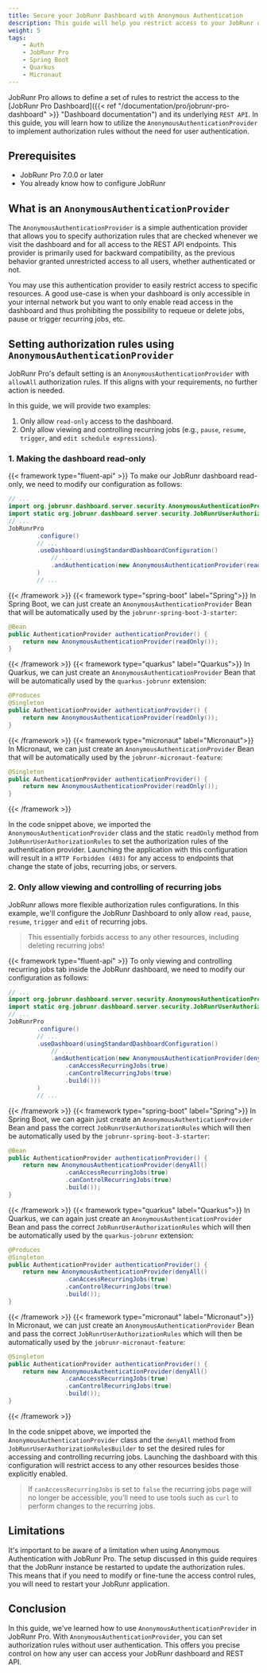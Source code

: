 ```yaml
---
title: Secure your JobRunr Dashboard with Anonymous Authentication
description: This guide will help you restrict access to your JobRunr dashboard using an anonymous authentication. Easily and quickly define authorization rules.  
weight: 5
tags:
    - Auth
    - JobRunr Pro
    - Spring Boot
    - Quarkus
    - Micronaut
---
```

JobRunr Pro allows to define a set of rules to restrict the access to the [JobRunr Pro Dashboard]({{< ref "/documentation/pro/jobrunr-pro-dashboard" >}} "Dashboard documentation") and its underlying `REST API`. In this guide, you will learn how to utilize the `AnonymousAuthenticationProvider` to implement authorization rules without the need for user authentication.

## Prerequisites
- JobRunr Pro 7.0.0 or later
- You already know how to configure JobRunr

## What is an `AnonymousAuthenticationProvider`
The `AnonymousAuthenticationProvider` is a simple authentication provider that allows you to specify authorization rules that are checked whenever we visit the dashboard and for all access to the REST API endpoints. This provider is primarily used for backward compatibility, as the previous behavior granted unrestricted access to all users, whether authenticated or not.

You may use this authentication provider to easily restrict access to specific resources. A good use-case is when your dashboard is only accessible in your internal network but you want to only enable read access in the dashboard and thus prohibiting the possibility to requeue or delete jobs, pause or trigger recurring jobs, etc.

## Setting authorization rules using `AnonymousAuthenticationProvider`
JobRunr Pro's default setting is an `AnonymousAuthenticationProvider` with `allowAll` authorization rules. If this aligns with your requirements, no further action is needed.

In this guide, we will provide two examples:
1. Only allow `read-only` access to the dashboard.
2. Only allow viewing and controlling recurring jobs (e.g., `pause`, `resume`, `trigger`, and `edit schedule expressions`).

### 1. Making the dashboard read-only
{{< framework type="fluent-api" >}}
To make our JobRunr dashboard read-only, we need to modify our configuration as follows:

```java
// ...
import org.jobrunr.dashboard.server.security.AnonymousAuthenticationProvider;
import static org.jobrunr.dashboard.server.security.JobRunrUserAuthorizationRules.readOnly;
// ...
JobRunrPro
        .configure()
        // ...
        .useDashboard(usingStandardDashboardConfiguration()
            // ...
            .andAuthentication(new AnonymousAuthenticationProvider(readOnly()))
        )
        // ...
```
{{< /framework >}}
{{< framework type="spring-boot" label="Spring">}}
In Spring Boot, we can just create an `AnonymousAuthenticationProvider` Bean that will be automatically used by the `jobrunr-spring-boot-3-starter`:

```java
@Bean
public AuthenticationProvider authenticationProvider() {
    return new AnonymousAuthenticationProvider(readOnly());
}
```
{{< /framework >}}
{{< framework type="quarkus" label="Quarkus">}}
In Quarkus, we can just create an `AnonymousAuthenticationProvider` Bean that will be automatically used by the `quarkus-jobrunr` extension:

```java
@Produces
@Singleton
public AuthenticationProvider authenticationProvider() {
    return new AnonymousAuthenticationProvider(readOnly());
}
```
{{< /framework >}}
{{< framework type="micronaut" label="Micronaut">}}
In Micronaut, we can just create an `AnonymousAuthenticationProvider` Bean that will be automatically used by the `jobrunr-micronaut-feature`:

```java
@Singleton
public AuthenticationProvider authenticationProvider() {
    return new AnonymousAuthenticationProvider(readOnly());
}
```
{{< /framework >}}

In the code snippet above, we imported the `AnonymousAuthenticationProvider` class and the static `readOnly` method from `JobRunrUserAuthorizationRules` to set the authorization rules of the authentication provider. Launching the application with this configuration will result in a `HTTP Forbidden (403)` for any access to endpoints that change the state of jobs, recurring jobs, or servers.

### 2. Only allow viewing and controlling of recurring jobs
JobRunr allows more flexible authorization rules configurations. In this example, we'll configure the JobRunr Dashboard to only allow `read`, `pause`, `resume`, `trigger` and `edit` of recurring jobs. 

> This essentially forbids access to any other resources, including deleting recurring jobs!

{{< framework type="fluent-api" >}}
To only viewing and controlling recurring jobs tab inside the JobRunr dashboard, we need to modify our configuration as follows:

```java
// ...
import org.jobrunr.dashboard.server.security.AnonymousAuthenticationProvider;
import static org.jobrunr.dashboard.server.security.JobRunrUserAuthorizationRules.denyAll;
// ...
JobRunrPro
        .configure()
        // ...
        .useDashboard(usingStandardDashboardConfiguration()
            // ...
            .andAuthentication(new AnonymousAuthenticationProvider(denyAll()
                .canAccessRecurringJobs(true)
                .canControlRecurringJobs(true)
                .build()))
        )
        // ...
```
{{< /framework >}}
{{< framework type="spring-boot" label="Spring">}}
In Spring Boot, we can again just create an `AnonymousAuthenticationProvider` Bean and pass the correct `JobRunrUserAuthorizationRules` which will then be automatically used by the `jobrunr-spring-boot-3-starter`:

```java
@Bean
public AuthenticationProvider authenticationProvider() {
    return new AnonymousAuthenticationProvider(denyAll()
                .canAccessRecurringJobs(true)
                .canControlRecurringJobs(true)
                .build());
}
```
{{< /framework >}}
{{< framework type="quarkus" label="Quarkus">}}
In Quarkus, we can again just create an `AnonymousAuthenticationProvider` Bean and pass the correct `JobRunrUserAuthorizationRules` which will then be automatically used by the `quarkus-jobrunr` extension:

```java
@Produces
@Singleton
public AuthenticationProvider authenticationProvider() {
    return new AnonymousAuthenticationProvider(denyAll()
                .canAccessRecurringJobs(true)
                .canControlRecurringJobs(true)
                .build());
}
```
{{< /framework >}}
{{< framework type="micronaut" label="Micronaut">}}
In Micronaut, we can just create an `AnonymousAuthenticationProvider` Bean and pass the correct `JobRunrUserAuthorizationRules` which will then be automatically used by the `jobrunr-micronaut-feature`:

```java
@Singleton
public AuthenticationProvider authenticationProvider() {
    return new AnonymousAuthenticationProvider(denyAll()
                .canAccessRecurringJobs(true)
                .canControlRecurringJobs(true)
                .build());
}
```
{{< /framework >}}

In the code snippet above, we imported the `AnonymousAuthenticationProvider` class and the `denyAll` method from `JobRunrUserAuthorizationRulesBuilder` to set the desired rules for accessing and controlling recurring jobs. Launching the dashboard with this configuration will restrict access to any other resources besides those explicitly enabled.

> If `canAccessRecurringJobs` is set to `false` the recurring jobs page will no longer be accessible, you'll need to use tools such as `curl` to perform changes to the recurring jobs.

## Limitations

It's important to be aware of a limitation when using Anonymous Authentication with JobRunr Pro. The setup discussed in this guide requires that the JobRunr instance be restarted to update the authorization rules. This means that if you need to modify or fine-tune the access control rules, you will need to restart your JobRunr application.

## Conclusion

In this guide, we've learned how to use `AnonymousAuthenticationProvider` in JobRunr Pro. With `AnonymousAuthenticationProvider`, you can set authorization rules without user authentication. This offers you precise control on how any user can access your JobRunr dashboard and REST API.